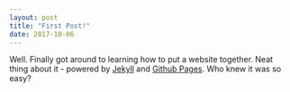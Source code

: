 ```yaml
---
layout: post
title: "First Post!"
date: 2017-10-06
---
```


Well. Finally got around to learning how to put a website together. Neat thing about it - powered by [Jekyll](http://jekyllrb.com) and [Github Pages](https://pages.github.com). Who knew it was so easy?
